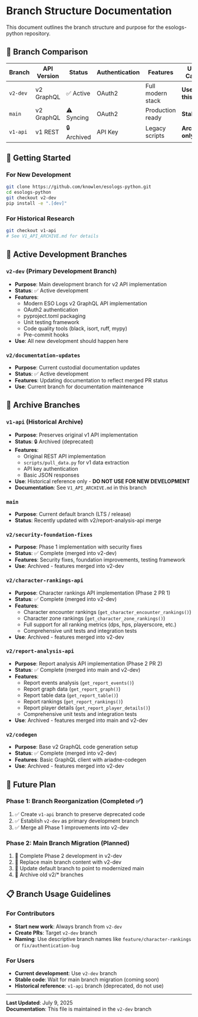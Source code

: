 # Branch Structure Documentation

This document outlines the branch structure and purpose for the esologs-python repository.

## 🎯 Branch Comparison

| Branch | API Version | Status | Authentication | Features | Use Case |
|--------|-------------|--------|----------------|----------|----------|
| `v2-dev` | v2 GraphQL | ✅ Active | OAuth2 | Full modern stack | **Use this** |
| `main` | v2 GraphQL | ⚠️ Syncing | OAuth2 | Production ready | **Stable** |
| `v1-api` | v1 REST | 🔒 Archived | API Key | Legacy scripts | **Archive only** |

## 🚀 Getting Started

### For New Development
```bash
git clone https://github.com/knowlen/esologs-python.git
cd esologs-python
git checkout v2-dev
pip install -e ".[dev]"
```

### For Historical Research
```bash
git checkout v1-api
# See V1_API_ARCHIVE.md for details
```

## 🌟 Active Development Branches

### `v2-dev` (Primary Development Branch)
- **Purpose**: Main development branch for v2 API implementation
- **Status**: ✅ Active development
- **Features**: 
  - Modern ESO Logs v2 GraphQL API implementation
  - OAuth2 authentication
  - pyproject.toml packaging
  - Unit testing framework
  - Code quality tools (black, isort, ruff, mypy)
  - Pre-commit hooks
- **Use**: All new development should happen here

### `v2/documentation-updates`
- **Purpose**: Current custodial documentation updates
- **Status**: ✅ Active development
- **Features**: Updating documentation to reflect merged PR status
- **Use**: Current branch for documentation maintenance

## 📜 Archive Branches

### `v1-api` (Historical Archive)
- **Purpose**: Preserves original v1 API implementation
- **Status**: 🔒 Archived (deprecated)
- **Features**:
  - Original REST API implementation
  - `scripts/pull_data.py` for v1 data extraction
  - API key authentication
  - Basic JSON responses
- **Use**: Historical reference only - **DO NOT USE FOR NEW DEVELOPMENT**
- **Documentation**: See `V1_API_ARCHIVE.md` in this branch

### `main` 
- **Purpose**: Current default branch (LTS / release) 
- **Status**: Recently updated with v2/report-analysis-api merge

### `v2/security-foundation-fixes`
- **Purpose**: Phase 1 implementation with security fixes
- **Status**: ✅ Complete (merged into v2-dev)
- **Features**: Security fixes, foundation improvements, testing framework
- **Use**: Archived - features merged into v2-dev

### `v2/character-rankings-api`
- **Purpose**: Character rankings API implementation (Phase 2 PR 1)
- **Status**: ✅ Complete (merged into v2-dev)
- **Features**: 
  - Character encounter rankings (`get_character_encounter_rankings()`)
  - Character zone rankings (`get_character_zone_rankings()`)
  - Full support for all ranking metrics (dps, hps, playerscore, etc.)
  - Comprehensive unit tests and integration tests
- **Use**: Archived - features merged into v2-dev

### `v2/report-analysis-api`
- **Purpose**: Report analysis API implementation (Phase 2 PR 2)
- **Status**: ✅ Complete (merged into main and v2-dev)
- **Features**: 
  - Report events analysis (`get_report_events()`)
  - Report graph data (`get_report_graph()`)
  - Report table data (`get_report_table()`)
  - Report rankings (`get_report_rankings()`)
  - Report player details (`get_report_player_details()`)
  - Comprehensive unit tests and integration tests
- **Use**: Archived - features merged into main and v2-dev

### `v2/codegen` 
- **Purpose**: Base v2 GraphQL code generation setup
- **Status**: ✅ Complete (merged into v2-dev)
- **Features**: Basic GraphQL client with ariadne-codegen
- **Use**: Archived - features merged into v2-dev 

## 🔄 Future Plan

### Phase 1: Branch Reorganization (Completed ✅)
1. ✅ Create `v1-api` branch to preserve deprecated code
2. ✅ Establish `v2-dev` as primary development branch
3. ✅ Merge all Phase 1 improvements into v2-dev

### Phase 2: Main Branch Migration (Planned)
1. 🚧 Complete Phase 2 development in v2-dev
2. 🚧 Replace main branch content with v2-dev
3. 🚧 Update default branch to point to modernized main
4. 🚧 Archive old v2/* branches

## 📋 Branch Usage Guidelines

### For Contributors
- **Start new work**: Always branch from `v2-dev`
- **Create PRs**: Target `v2-dev` branch
- **Naming**: Use descriptive branch names like `feature/character-rankings` or `fix/authentication-bug`

### For Users
- **Current development**: Use `v2-dev` branch
- **Stable code**: Wait for main branch migration (coming soon)
- **Historical reference**: `v1-api` branch (deprecated, do not use)


---

**Last Updated**: July 9, 2025  
**Documentation**: This file is maintained in the `v2-dev` branch
